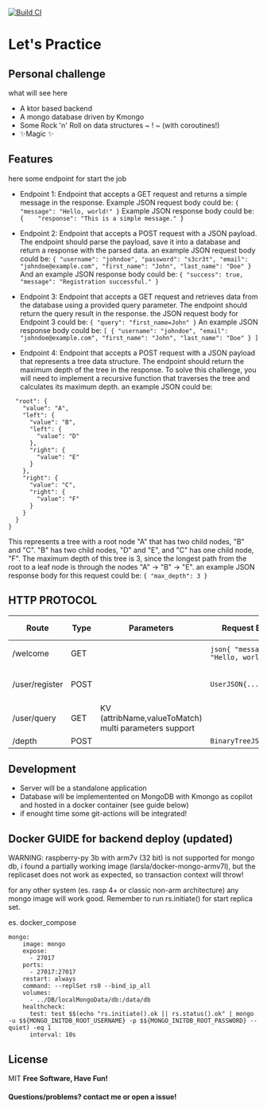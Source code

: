 [![Build CI](https://github.com/fscarponi/bepractice/actions/workflows/push_ci.yml/badge.svg)](https://github.com/fscarponi/bepractice/actions/workflows/push_ci.yml)


# Let's Practice
## Personal challenge

what will see here
- A ktor based backend
- A mongo database driven by Kmongo
- Some Rock 'n' Roll on data structures ~ ! ~ (with coroutines!)
- ✨Magic ✨

## Features
here some endpoint for start the job
- Endpoint 1:
Endpoint that accepts a GET request and returns a simple message in the response. Example JSON request body could be:
``{
  "message": "Hello, world!"
}``
Example JSON response body could be:
``{   
  "response": "This is a simple message."
}``
- Endpoint 2: 
Endpoint that accepts a POST request with a JSON payload. The endpoint should parse the payload, save it into a database and return a response with the parsed data.
an example JSON request body could be:
``{
  "username": "johndoe",
  "password": "s3cr3t",
  "email": "johndoe@example.com",
  "first_name": "John",
  "last_name": "Doe"
}``
And an example JSON response body could be:
``{
  "success": true,
  "message": "Registration successful."
}``

-   Endpoint 3: 
Endpoint that accepts a GET request and retrieves data from the database using a provided query parameter. The endpoint should return the query result in the response.
the JSON request body for Endpoint 3 could be:
``{
 "query": "first_name=John"
}``
An example JSON response body could be:
``[
  {
    "username": "johndoe",
    "email": "johndoe@example.com",
    "first_name": "John",
    "last_name": "Doe"
  }
]``


- Endpoint 4: 
Endpoint that accepts a POST request with a JSON payload that represents a tree data structure. The endpoint should return the maximum depth of the tree in the response. To solve this challenge, you will need to implement a recursive function that traverses the tree and calculates its maximum depth.
an example JSON could be:
```{
  "root": {
    "value": "A",
    "left": {
      "value": "B",
      "left": {
        "value": "D"
      },
      "right": {
        "value": "E"
      }
    },
    "right": {
      "value": "C",
      "right": {
        "value": "F"
      }
    }
  }
}
````
This represents a tree with a root node "A" that has two child nodes, "B" and "C". "B" has two child nodes, "D" and "E", and "C" has one child node, "F". The maximum depth of this tree is 3, since the longest path from the root to a leaf node is through the nodes "A" -> "B" -> "E".
an example JSON response body for this request could be:
``{
   "max_depth": 3
}``

## HTTP PROTOCOL
| Route          | Type | Parameters                                            | Request Body                        | Response Body                                               | Successful HTTPCode | Failure HTTPCode |
|----------------|------|-------------------------------------------------------|-------------------------------------|-------------------------------------------------------------|---------------------|------------------|
| /welcome       | GET  |                                                       | `json{ "message": "Hello, world!"}` | `json{ "response": "This is a simple message."}`            | 200                 | 400..499         |
| /user/register | POST |                                                       | `UserJSON{...}`                     | `json{ "success": True, message="Registration successful"}` | 200                 | 400..499         |
| /user/query    | GET  | KV (attribName,valueToMatch) multi parameters support |                                     | `json{ "response": "This is a simple message."}`            | 200                 | 400..499         |
| /depth         | POST |                                                       | `BinaryTreeJSON{...}`               | `json{ "maxdepth": 3}`                                      | 200                 | 400..499         |




## Development

- Server will be a standalone application 
- Database will be implementented on MongoDB with Kmongo as copilot and hosted in a docker container (see guide below)
- if enought time some git-actions will be integrated!

## Docker GUIDE for backend deploy (updated)
WARNING:
raspberry-py 3b with arm7v (32 bit) is not supported for mongo db, i found a partially working image (larsla/docker-mongo-armv7l), but the replicaset does not work as expected, so transaction context will throw!

for any other system (es. rasp 4+ or classic non-arm architecture) any mongo image will work good. Remember to run rs.initiate() for start replica set.

es. docker_compose
````
mongo:
    image: mongo
    expose:
      - 27017
    ports:
      - 27017:27017
    restart: always
    command: --replSet rs0 --bind_ip_all
    volumes:
      - ../DB/localMongoData/db:/data/db
    healthcheck:
      test: test $$(echo "rs.initiate().ok || rs.status().ok" | mongo -u $${MONGO_INITDB_ROOT_USERNAME} -p $${MONGO_INITDB_ROOT_PASSWORD} --quiet) -eq 1
      interval: 10s
 ````


## License
MIT
**Free Software, Have Fun!**
#### Questions/problems? contact me or open a issue!
